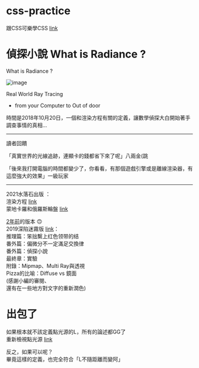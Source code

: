 # css-practice
跟CSS可樂學CSS [link](https://htmlpreview.github.io/?https://github.com/xwc2021/what-is-radiance/blob/main/learn_css_with_csscoke.html)  

# 偵探小說 What is Radiance ?

What is Radiance ?

![image](https://lh3.googleusercontent.com/pw/AM-JKLUnZARpUuIJv_20HFfSalFrG0xmzE_iEnVQL3iRI557VjC8ctTYGGQ6Krvx3xhlNp2UmLSkcPFndc2pOLmIe4Em8z7aKVswnmW3S3-mJ_MokU8AxlJxQzw5HJkgW0dhTNqJLRdJX3g-SKGX6tgFyKiT=w704-h938-no?authuser=0)

Real World Ray Tracing
- from your Computer to Out of door
 
時間是2018年10月20日，一個和渲染方程有關的定義，讓數學偵探大白開始著手調查事情的真相...
 
***

讀者回饋

「真實世界的光線追跡，連顯卡的錢都省下來了呢」八兩金(跳

「後來我打開電腦的時間都變少了，你看看，有那個遊戲引擎或是離線渲染器，有這麼強大的效果」一級玩家

***

2021水落石出版 ：    
渲染方程 [link](https://gpnnotes.blogspot.com/2021/11/blog-post_1.html)  
蒙地卡羅和俄羅斯輪盤 [link](https://gpnnotes.blogspot.com/2021/10/blog-post_28.html)  

[2年前](https://pets.ettoday.net/news/1888865)的版本 🙃  
2019深陷迷霧版 [link](https://htmlpreview.github.io/?https://github.com/xwc2021/what-is-radiance/blob/main/what_is_radiance.html)：    
推理篇：笨拙繫上红色领带的结  
番外篇：偏微分不一定滿足交換律  
番外篇：偵探小說  
最終章：實驗  
附錄：Mipmap、Multi Ray與透視    
Pizza的比喻：Diffuse vs 鏡面  
(感謝小編的審閱、  
還有在一些地方對文字的重新潤色)

# 出包了
如果根本就不該定義點光源的L，所有的論述都GG了  
重新檢視點光源 [link](https://gpnnotes.blogspot.com/2019/11/radiance.html?m=0)  

反之，如果可以呢？  
畢竟這樣的定義，也完全符合「L不隨距離而變阿」
